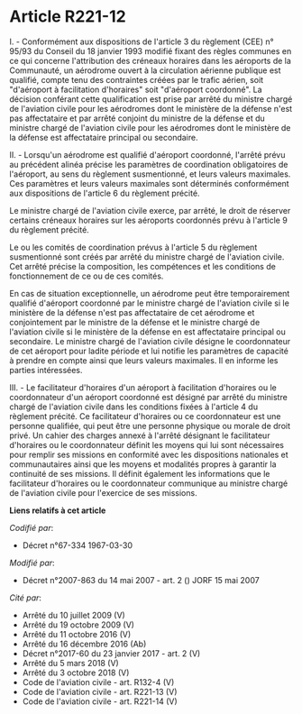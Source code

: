 # Article R221-12

I. - Conformément aux dispositions de l'article 3 du règlement (CEE) n° 95/93 du Conseil du 18 janvier 1993 modifié fixant
des règles communes en ce qui concerne l'attribution des créneaux horaires dans les aéroports de la Communauté, un aérodrome
ouvert à la circulation aérienne publique est qualifié, compte tenu des contraintes créées par le trafic aérien, soit
"d'aéroport à facilitation d'horaires" soit "d'aéroport coordonné". La décision conférant cette qualification est prise par
arrêté du ministre chargé de l'aviation civile pour les aérodromes dont le ministère de la défense n'est pas affectataire et
par arrêté conjoint du ministre de la défense et du ministre chargé de l'aviation civile pour les aérodromes dont le
ministère de la défense est affectataire principal ou secondaire.

II. - Lorsqu'un aérodrome est qualifié d'aéroport coordonné, l'arrêté prévu au précédent alinéa précise les paramètres de
coordination obligatoires de l'aéroport, au sens du règlement susmentionné, et leurs valeurs maximales. Ces paramètres et
leurs valeurs maximales sont déterminés conformément aux dispositions de l'article 6 du règlement précité.

Le ministre chargé de l'aviation civile exerce, par arrêté, le droit de réserver certains créneaux horaires sur les aéroports
coordonnés prévu à l'article 9 du règlement précité.

Le ou les comités de coordination prévus à l'article 5 du règlement susmentionné sont créés par arrêté du ministre chargé de
l'aviation civile. Cet arrêté précise la composition, les compétences et les conditions de fonctionnement de ce ou de ces
comités.

En cas de situation exceptionnelle, un aérodrome peut être temporairement qualifié d'aéroport coordonné par le ministre
chargé de l'aviation civile si le ministère de la défense n'est pas affectataire de cet aérodrome et conjointement par le
ministre de la défense et le ministre chargé de l'aviation civile si le ministère de la défense en est affectataire principal
ou secondaire. Le ministre chargé de l'aviation civile désigne le coordonnateur de cet aéroport pour ladite période et lui
notifie les paramètres de capacité à prendre en compte ainsi que leurs valeurs maximales. Il en informe les parties
intéressées.

III. - Le facilitateur d'horaires d'un aéroport à facilitation d'horaires ou le coordonnateur d'un aéroport coordonné est
désigné par arrêté du ministre chargé de l'aviation civile dans les conditions fixées à l'article 4 du règlement précité. Ce
facilitateur d'horaires ou ce coordonnateur est une personne qualifiée, qui peut être une personne physique ou morale de
droit privé. Un cahier des charges annexé à l'arrêté désignant le facilitateur d'horaires ou le coordonnateur définit les
moyens qui lui sont nécessaires pour remplir ses missions en conformité avec les dispositions nationales et communautaires
ainsi que les moyens et modalités propres à garantir la continuité de ses missions. Il définit également les informations que
le facilitateur d'horaires ou le coordonnateur communique au ministre chargé de l'aviation civile pour l'exercice de ses
missions.

**Liens relatifs à cet article**

_Codifié par_:

  - Décret n°67-334 1967-03-30

_Modifié par_:

  - Décret n°2007-863 du 14 mai 2007 - art. 2 () JORF 15 mai 2007

_Cité par_:

  - Arrêté du 10 juillet 2009 (V)
  - Arrêté du 19 octobre 2009 (V)
  - Arrêté du 11 octobre 2016 (V)
  - Arrêté du 16 décembre 2016 (Ab)
  - Décret n°2017-60 du 23 janvier 2017 - art. 2 (V)
  - Arrêté du 5 mars 2018 (V)
  - Arrêté du 3 octobre 2018 (V)
  - Code de l'aviation civile - art. R132-4 (V)
  - Code de l'aviation civile - art. R221-13 (V)
  - Code de l'aviation civile - art. R221-14 (V)
